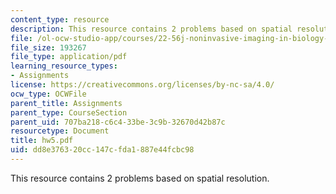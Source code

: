 ```yaml
---
content_type: resource
description: This resource contains 2 problems based on spatial resolution.
file: /ol-ocw-studio-app/courses/22-56j-noninvasive-imaging-in-biology-and-medicine-fall-2005/dd8e376320cc147cfda1887e44fcbc98_hw5.pdf
file_size: 193267
file_type: application/pdf
learning_resource_types:
- Assignments
license: https://creativecommons.org/licenses/by-nc-sa/4.0/
ocw_type: OCWFile
parent_title: Assignments
parent_type: CourseSection
parent_uid: 707ba218-c6c4-33be-3c9b-32670d42b87c
resourcetype: Document
title: hw5.pdf
uid: dd8e3763-20cc-147c-fda1-887e44fcbc98
---
```

This resource contains 2 problems based on spatial resolution.
